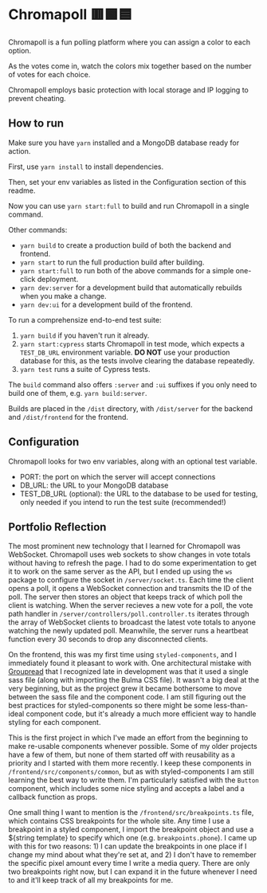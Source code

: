 # Chromapoll 🟥🟩🟦

Chromapoll is a fun polling platform where you can assign a color to each option.

As the votes come in, watch the colors mix together based on the number of votes for each choice.

Chromapoll employs basic protection with local storage and IP logging to prevent cheating.

## How to run

Make sure you have `yarn` installed and a MongoDB database ready for action.

First, use `yarn install` to install dependencies.

Then, set your env variables as listed in the Configuration section of this readme.

Now you can use `yarn start:full` to build and run Chromapoll in a single command.

Other commands:

* `yarn build` to create a production build of both the backend and frontend.
* `yarn start` to run the full production build after building.
* `yarn start:full` to run both of the above commands for a simple one-click deployment.
* `yarn dev:server` for a development build that automatically rebuilds when you make a change.
* `yarn dev:ui` for a development build of the frontend.

To run a comprehensize end-to-end test suite:
1. `yarn build` if you haven't run it already.
2. `yarn start:cypress` starts Chromapoll in test mode, which expects a `TEST_DB_URL` environment variable. **DO NOT** use your production database for this, as the tests involve clearing the database repeatedly.
3. `yarn test` runs a suite of Cypress tests.

The `build` command also offers `:server` and `:ui` suffixes if you only need to build one of them, e.g. `yarn build:server`.

Builds are placed in the `/dist` directory, with `/dist/server` for the backend and `/dist/frontend` for the frontend.

## Configuration

Chromapoll looks for two env variables, along with an optional test variable.

* PORT: the port on which the server will accept connections
* DB_URL: the URL to your MongoDB database
* TEST_DB_URL (optional): the URL to the database to be used for testing, only needed if you intend to run the test suite (recommended!)

## Portfolio Reflection

The most prominent new technology that I learned for Chromapoll was WebSocket. Chromapoll uses web sockets to show changes in vote totals without having to refresh the page. I had to do some experimentation to get it to work on the same server as the API, but I ended up using the `ws` package to configure the socket in `/server/socket.ts`. Each time the client opens a poll, it opens a WebSocket connection and transmits the ID of the poll. The server then stores an object that keeps track of which poll the client is watching. When the server recieves a new vote for a poll, the vote path handler in `/server/controllers/poll.controller.ts` iterates through the array of WebSocket clients to broadcast the latest vote totals to anyone watching the newly updated poll. Meanwhile, the server runs a heartbeat function every 30 seconds to drop any disconnected clients.

On the frontend, this was my first time using `styled-components`, and I immediately found it pleasant to work with. One architectural mistake with [Groupread](https://github.com/mythmakerseven/groupread) that I recognized late in development was that it used a single sass file (along with importing the Bulma CSS file). It wasn't a big deal at the very beginning, but as the project grew it became bothersome to move between the sass file and the component code. I am still figuring out the best practices for styled-components so there might be some less-than-ideal component code, but it's already a much more efficient way to handle styling for each component.

This is the first project in which I've made an effort from the beginning to make re-usable components whenever possible. Some of my older projects have a few of them, but none of them started off with reusability as a priority and I started with them more recently. I keep these components in `/frontend/src/components/common`, but as with styled-components I am still learning the best way to write them. I'm particularly satisfied with the `Button` component, which includes some nice styling and accepts a label and a callback function as props.

One small thing I want to mention is the `/frontend/src/breakpoints.ts` file, which contains CSS breakpoints for the whole site. Any time I use a breakpoint in a styled component, I import the breakpoint object and use a ${string template} to specify which one (e.g. `breakpoints.phone`). I came up with this for two reasons: 1) I can update the breakpoints in one place if I change my mind about what they're set at, and 2) I don't have to remember the specific pixel amount every time I write a media query. There are only two breakpoints right now, but I can expand it in the future whenever I need to and it'll keep track of all my breakpoints for me.